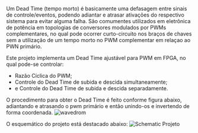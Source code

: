 Um Dead Time (tempo morto) é basicamente uma defasagem entre sinais de controle/eventos, podendo adiantar e atrasar ativações do respectivo sistema para evitar alguma falha. São comumentes utilizados 
em eletrônica de potência em topologias de conversores modulados por PWMs complementares, no qual pode ocorrer curto-circuito nos braços de chaves sem a utilização de um tempo morto no 
PWM complementar em relaçao ao PWN primário.

Este projeto implementa um Dead Time ajustável para PWM em FPGA, no qual pode-se controlar: 
* Razão Cíclica do PWM; 
* Controle do Dead Time de subida e descida simultaneamente; 
* e Controle do Dead Time de subida e descida separadamente.

O procedimento para obter o Dead Time é feito conforme figura abaixo, adiantando e atrasando o pwm primário e então unindo-os e invertendo de forma coordenada.
![wavedrom](https://github.com/user-attachments/assets/ef3aaddb-6772-414e-816e-2a336de48cd8)

O esquemático do projeto está destacado abaixo:
![Schematic Projeto](https://github.com/user-attachments/assets/d628976b-fa3f-4920-b3d7-b54338e5fe25)
